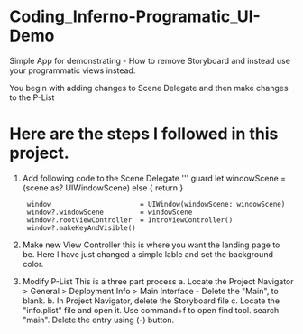 # Coding_Inferno-Programatic_UI-Demo
Simple App for demonstrating - How to remove Storyboard and instead use your programmatic views instead.

You begin with adding changes to Scene Delegate and then make changes to the P-List

# Here are the steps I followed in this project.

1. Add following code to the Scene Delegate
'''
guard let windowScene       = (scene as? UIWindowScene) else { return }
        
        window                      = UIWindow(windowScene: windowScene)
        window?.windowScene         = windowScene
        window?.rootViewController  = IntroViewController()
        window?.makeKeyAndVisible()

2. Make new View Controller
this is where you want the landing page to be. Here I have just changed a simple lable and set the background color.

3. Modify P-List
This is a three part process
a. Locate the Project Navigator > General > Deployment Info > Main Interface - Delete the "Main", to blank.
b. In Project Navigator, delete the Storyboard file
c. Locate the "info.plist" file and open it. Use command+f to open find tool. search "main". Delete the entry using (-) button.
